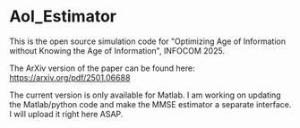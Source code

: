 # AoI_Estimator
This is the open source simulation code for "Optimizing Age of Information without Knowing the Age of Information", INFOCOM 2025. 

The ArXiv version of the paper can be found here: https://arxiv.org/pdf/2501.06688

The current version is only available for Matlab. I am working on updating the Matlab/python code and make the MMSE estimator a separate interface. I will upload it right here ASAP.

